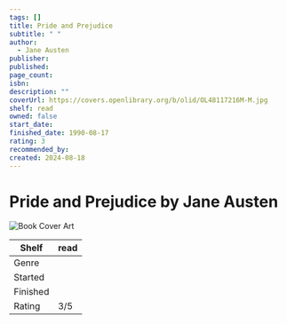 ```yaml
---
tags: []
title: Pride and Prejudice
subtitle: " "
author:
  - Jane Austen
publisher: 
published: 
page_count: 
isbn: 
description: ""
coverUrl: https://covers.openlibrary.org/b/olid/OL48117216M-M.jpg
shelf: read
owned: false
start_date: 
finished_date: 1990-08-17
rating: 3
recommended_by: 
created: 2024-08-18
---
```


# Pride and Prejudice by Jane Austen

![Book Cover Art](https://covers.openlibrary.org/b/olid/OL48117216M-M.jpg)

| Shelf | read |
| --- | --- |
| Genre |  |
| Started |  |
| Finished |  |
| Rating | 3/5 |

